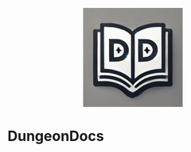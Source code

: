 <p align="center">
  <img src="Assets/Logo.png" alt="DungeonDocs Logo" width="200"/>
</p>

# DungeonDocs